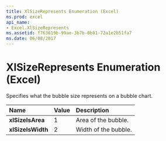 ```yaml
---
title: XlSizeRepresents Enumeration (Excel)
ms.prod: excel
api_name:
- Excel.XlSizeRepresents
ms.assetid: f763619b-99ae-3b7b-0b81-72a1e2b51fa7
ms.date: 06/08/2017
---
```



# XlSizeRepresents Enumeration (Excel)

Specifies what the bubble size represents on a bubble chart.



|Name|Value|Description|
|:-----|:-----|:-----|
| **xlSizeIsArea**|1|Area of the bubble.|
| **xlSizeIsWidth**|2|Width of the bubble.|


